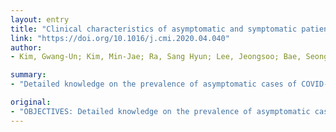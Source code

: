 ```yaml
---
layout: entry
title: "Clinical characteristics of asymptomatic and symptomatic patients with mild COVID-19"
link: "https://doi.org/10.1016/j.cmi.2020.04.040"
author:
- Kim, Gwang-Un; Kim, Min-Jae; Ra, Sang Hyun; Lee, Jeongsoo; Bae, Seongman; Jung, Jiwon; Kim, Sung-Han

summary:
- "Detailed knowledge on the prevalence of asymptomatic cases of COVID-19 is essential for effective control of the COVD-19 pandemic. Of the 213 patients, 41 (19.2%) were apathetic until admission. The most common symptom was cough (40.1% [69/172]), followed by hyposmia (39.5%) and sputum. Hypogeusia, nasal congestion, rhinorrhea, and fever (>37."

original:
- "OBJECTIVES: Detailed knowledge on the prevalence of asymptomatic cases of COVID-19 and the clinical characteristics of mild COVID-19 is essential for effective control of the COVID-19 pandemic. We determined the prevalence of asymptomatic cases of COVID-19 and characterized the symptoms of patients with mild COVID-19. METHODS: We recruited the study participants from a community facility designated for isolation of patients without moderate-to-severe symptoms of COVID-19 in South Korea. The prevalence of asymptomatic patients at admission and the detailed symptoms of mild COVID-19 were evaluated through a questionnaire-based survey. Diagnosis of COVID-19 was confirmed by real-time RT-PCR. RESULTS: Of the 213 patients with COVID-19, 41 (19.2%) were asymptomatic until admission. Among the remaining patients with mild COVID-19, the most common symptom was cough (40.1% [69/172]), followed by hyposmia (39.5% [68/172]) and sputum (39.5%, [68/172]). Of the 68 patients with hyposmia, 61 (90%) patients had accompanying symptoms such as hypogeusia, nasal congestion, or rhinorrhea. Fever (>37.5 degrees C) was only observed in 20 (11.6%). CONCLUSIONS: As much as one-fifth of patients with COVID-19 had remained asymptomatic from exposure to admission. Hyposmia was quite frequent among patients with mild COVID-19, whereas fever was not. Social distancing should be strongly implemented to prevent disease transmission from asymptomatic patients or those with mild and inconspicuous symptoms."
---
```


